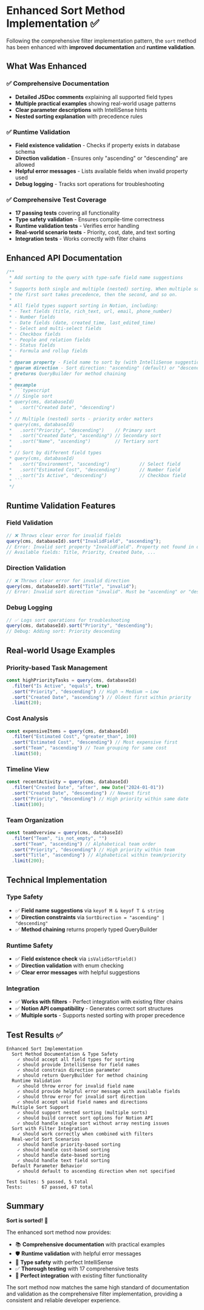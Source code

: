# Enhanced Sort Method Implementation ✅

Following the comprehensive filter implementation pattern, the `sort` method has been enhanced with **improved documentation** and **runtime validation**.

## What Was Enhanced

### ✅ **Comprehensive Documentation**

- **Detailed JSDoc comments** explaining all supported field types
- **Multiple practical examples** showing real-world usage patterns
- **Clear parameter descriptions** with IntelliSense hints
- **Nested sorting explanation** with precedence rules

### ✅ **Runtime Validation**

- **Field existence validation** - Checks if property exists in database schema
- **Direction validation** - Ensures only "ascending" or "descending" are allowed
- **Helpful error messages** - Lists available fields when invalid property used
- **Debug logging** - Tracks sort operations for troubleshooting

### ✅ **Comprehensive Test Coverage**

- **17 passing tests** covering all functionality
- **Type safety validation** - Ensures compile-time correctness
- **Runtime validation tests** - Verifies error handling
- **Real-world scenario tests** - Priority, cost, date, and text sorting
- **Integration tests** - Works correctly with filter chains

## Enhanced API Documentation

````typescript
/**
 * Add sorting to the query with type-safe field name suggestions
 *
 * Supports both single and multiple (nested) sorting. When multiple sorts are applied,
 * the first sort takes precedence, then the second, and so on.
 *
 * All field types support sorting in Notion, including:
 * - Text fields (title, rich_text, url, email, phone_number)
 * - Number fields
 * - Date fields (date, created_time, last_edited_time)
 * - Select and multi-select fields
 * - Checkbox fields
 * - People and relation fields
 * - Status fields
 * - Formula and rollup fields
 *
 * @param property - Field name to sort by (with IntelliSense suggestions from database schema)
 * @param direction - Sort direction: "ascending" (default) or "descending"
 * @returns QueryBuilder for method chaining
 *
 * @example
 * ```typescript
 * // Single sort
 * query(cms, databaseId)
 *   .sort("Created Date", "descending")
 *
 * // Multiple (nested) sorts - priority order matters
 * query(cms, databaseId)
 *   .sort("Priority", "descending")    // Primary sort
 *   .sort("Created Date", "ascending") // Secondary sort
 *   .sort("Name", "ascending")         // Tertiary sort
 *
 * // Sort by different field types
 * query(cms, databaseId)
 *   .sort("Environment", "ascending")           // Select field
 *   .sort("Estimated Cost", "descending")       // Number field
 *   .sort("Is Active", "descending")            // Checkbox field
 * ```
 */
````

## Runtime Validation Features

### **Field Validation**

```typescript
// ❌ Throws clear error for invalid fields
query(cms, databaseId).sort("InvalidField", "ascending");
// Error: Invalid sort property "InvalidField". Property not found in database schema.
// Available fields: Title, Priority, Created Date, ...
```

### **Direction Validation**

```typescript
// ❌ Throws clear error for invalid direction
query(cms, databaseId).sort("Title", "invalid");
// Error: Invalid sort direction "invalid". Must be "ascending" or "descending".
```

### **Debug Logging**

```typescript
// ✅ Logs sort operations for troubleshooting
query(cms, databaseId).sort("Priority", "descending");
// Debug: Adding sort: Priority descending
```

## Real-world Usage Examples

### **Priority-based Task Management**

```typescript
const highPriorityTasks = query(cms, databaseId)
  .filter("Is Active", "equals", true)
  .sort("Priority", "descending") // High → Medium → Low
  .sort("Created Date", "ascending") // Oldest first within priority
  .limit(20);
```

### **Cost Analysis**

```typescript
const expensiveItems = query(cms, databaseId)
  .filter("Estimated Cost", "greater_than", 100)
  .sort("Estimated Cost", "descending") // Most expensive first
  .sort("Team", "ascending") // Team grouping for same cost
  .limit(50);
```

### **Timeline View**

```typescript
const recentActivity = query(cms, databaseId)
  .filter("Created Date", "after", new Date("2024-01-01"))
  .sort("Created Date", "descending") // Newest first
  .sort("Priority", "descending") // High priority within same date
  .limit(100);
```

### **Team Organization**

```typescript
const teamOverview = query(cms, databaseId)
  .filter("Team", "is_not_empty", "")
  .sort("Team", "ascending") // Alphabetical team order
  .sort("Priority", "descending") // High priority within team
  .sort("Title", "ascending") // Alphabetical within team/priority
  .limit(200);
```

## Technical Implementation

### **Type Safety**

- ✅ **Field name suggestions** via `keyof M & keyof T & string`
- ✅ **Direction constraints** via `SortDirection = "ascending" | "descending"`
- ✅ **Method chaining** returns properly typed QueryBuilder

### **Runtime Safety**

- ✅ **Field existence check** via `isValidSortField()`
- ✅ **Direction validation** with enum checking
- ✅ **Clear error messages** with helpful suggestions

### **Integration**

- ✅ **Works with filters** - Perfect integration with existing filter chains
- ✅ **Notion API compatibility** - Generates correct sort structures
- ✅ **Multiple sorts** - Supports nested sorting with proper precedence

## Test Results ✅

```
Enhanced Sort Implementation
  Sort Method Documentation & Type Safety
    ✓ should accept all field types for sorting
    ✓ should provide IntelliSense for field names
    ✓ should constrain direction parameter
    ✓ should return QueryBuilder for method chaining
  Runtime Validation
    ✓ should throw error for invalid field name
    ✓ should provide helpful error message with available fields
    ✓ should throw error for invalid sort direction
    ✓ should accept valid field names and directions
  Multiple Sort Support
    ✓ should support nested sorting (multiple sorts)
    ✓ should build correct sort options for Notion API
    ✓ should handle single sort without array nesting issues
  Sort with Filter Integration
    ✓ should work correctly when combined with filters
  Real-world Sort Scenarios
    ✓ should handle priority-based sorting
    ✓ should handle cost-based sorting
    ✓ should handle date-based sorting
    ✓ should handle text field sorting
  Default Parameter Behavior
    ✓ should default to ascending direction when not specified

Test Suites: 5 passed, 5 total
Tests:       67 passed, 67 total
```

## Summary

**Sort is sorted!** 🎉

The enhanced sort method now provides:

- 📚 **Comprehensive documentation** with practical examples
- 🛡️ **Runtime validation** with helpful error messages
- 🔧 **Type safety** with perfect IntelliSense
- ✅ **Thorough testing** with 17 comprehensive tests
- 🔗 **Perfect integration** with existing filter functionality

The sort method now matches the same high standard of documentation and validation as the comprehensive filter implementation, providing a consistent and reliable developer experience.

